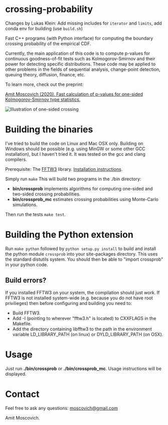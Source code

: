 crossing-probability
====================

Changes by Lukas Klein: Add missing includes for `iterator` and `limits`, add conda env for building (use `build.sh`)

Fast C++ programs (with Python interface) for computing the boundary crossing probability of the empirical CDF.

Currently, the main application of this code is to compute p-values for continuous goodness-of-fit tests such as Kolmogorov-Smirnov and their power for detecting specific distributions. These code may be applied to other problems in the fields of sequential analysis, change-point detection, queuing theory, diffusion, finance, etc.  

To learn more, check out the preprint:

[Amit Moscovich (2020). Fast calculation of p-values for one-sided Kolmogorov-Smirnov type statistics.](https://arxiv.org/abs/2009.04954)

![Illustration of one-sided crossing](https://raw.githubusercontent.com/mosco/crossing-probability/master/illustration-one-sided.svg)

# Building the binaries

I've tried to build the code on Linux and Mac OSX only. Building on Windows should be possible (e.g. using MinGW or some other GCC installation), but I haven't tried it. It was tested on the gcc and clang compilers.

Prerequisite: The [FFTW3](http://www.fftw.org/) library. [Installation instructions](http://www.fftw.org/download.html).

Simply run
`make`
This will build two programs in the ./bin directory:

* **bin/crossprob** implements algorithms for computing one-sided and two-sided crossing probabilities.
* **bin/crossprob_mc** estimates crossing probabilities using Monte-Carlo simulations.
 
Then run the tests ```make test```.

# Building the Python extension

Run ```make python``` followed by ```python setup.py install``` to build and install the python module ```crossprob``` into your site-packages directory. This uses the standard distutils system. You should then be able to "import crossprob" in your python code.

## Build errors?

If you installed FFTW3 on your system, the compilation should just work. If FFTW3 is not installed system-wide (e.g. because you do not have root privilieges) then before configuring and building you need to:
* Build FFTW3.
* Add -I<FFTW include dir location> (pointing to wherever "fftw3.h" is located) to CXXFLAGS in the Makefile.
* Add the directory containing libfftw3 to the path in the environment variable LD_LIBRARY_PATH (on linux) or DYLD_LIBRARY_PATH (on OSX).


# Usage

Just run **./bin/crossprob** or **./bin/crossprob_mc**. Usage instructions will be displayed.

# Contact

Feel free to ask any questions: moscovich@gmail.com

Amit Moscovich.
